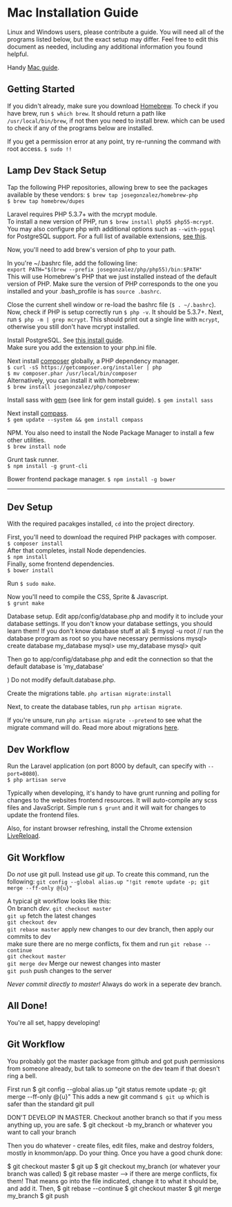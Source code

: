 # Mac Installation Guide

Linux and Windows users, please contribute a guide. You will need all of the programs listed below, but the exact setup may differ. Feel free to edit this document as needed, including any additional information you found helpful.

Handy [Mac guide](http://www.createdbypete.com/articles/php-54-development-on-os-x-with-mysql-and-laravel-4/).

## Getting Started

If you didn't already, make sure you download [Homebrew](http://brew.sh/).
To check if you have brew, run `$ which brew`. It should return a path like `/usr/local/bin/brew`, if not then you need to install brew. which can be used to check if any of the programs below are installed.

If you get a permission error at any point, try re-running the command with root access. 
`$ sudo !!`

## Lamp Dev Stack Setup

Tap the following PHP repositories, allowing brew to see the packages available by these vendors: 
`$ brew tap josegonzalez/homebrew-php`  
`$ brew tap homebrew/dupes`

Laravel requires PHP 5.3.7+ with the mcrypt module.  
To install a new version of PHP, run `$ brew install php55 php55-mcrypt`.  
You may also configure php with additional options such as `--with-pgsql` for PostgreSQL support.
For a full list of available extensions, [see this](http://justinhileman.info/article/reinstalling-php-on-mac-os-x/#but-wait-theres-more).

Now, you'll need to add brew's version of php to your path.

In you're ~/.bashrc file, add the following line:  
`export PATH="$(brew --prefix josegonzalez/php/php55)/bin:$PATH"`  
This will use Homebrew's PHP that we just installed instead of the default version of PHP. Make sure the version of PHP corresponds to the one you installed and your .bash_profile is has `source .bashrc`.

Close the current shell window or re-load the bashrc file (`$ . ~/.bashrc`). Now, check if PHP is setup correctly run `$ php -v`. It should be 5.3.7+. Next, run `$ php -m | grep mcrypt`. This should print out a single line with `mcrypt`, otherwise you still don't have mcrypt installed.

Install PostgreSQL. See [this install guide](http://stackoverflow.com/questions/61747/installing-pdo-drivers-for-postgresql-on-mac-using-zend-for-eclipse).  
Make sure you add the extension to your php.ini file.

Next install [composer](https://getcomposer.org/doc/00-intro.md#globally) globally, a PHP dependency manager.  
`$ curl -sS https://getcomposer.org/installer | php`  
`$ mv composer.phar /usr/local/bin/composer`  
Alternatively, you can install it with homebrew:  
`$ brew install josegonzalez/php/composer`

Install sass with [gem](http://rubygems.org/pages/download) (see link for gem install guide). `$ gem install sass`

Next install [compass](http://compass-style.org/install/).  
`$ gem update --system && gem install compass`

NPM. You also need to install the Node Package Manager to install a few other utilities.  
`$ brew install node`

Grunt task runner.  
`$ npm install -g grunt-cli`

Bower frontend package manager.
`$ npm install -g bower`

------

## Dev Setup

With the required pacakges installed, `cd` into the project directory.

First, you'll need to download the required PHP packages with composer.  
`$ composer install`  
After that completes, install Node dependencies.  
`$ npm install`  
Finally, some frontend dependencies.  
`$ bower install`

Run `$ sudo make`.

Now you'll need to compile the CSS, Sprite & Javascript.  
`$ grunt make`

Database setup. Edit app/config/database.php and modify it to include your database settings. If you don't know your database settings, you should learn them! If you don't know database stuff at all:
$ mysql -u root     // run the database program as root so you have necessary permissions
mysql> create database my_database
mysql> use my_database
mysql> quit

Then go to app/config/database.php and edit the connection so that the default database is 'my_database'

) Do not modify default.database.php. 

Create the migrations table. `php artisan migrate:install`

Next, to create the database tables, run `php artisan migrate`.

If you're unsure, run `php artisan migrate --pretend` to see what the migrate command will do. Read more about migrations [here](http://daylerees.com/codebright/migrations).

## Dev Workflow

Run the Laravel application (on port 8000 by default, can specify with `--port=8080`).  
`$ php artisan serve`

Typically when developing, it's handy to have grunt running and polling for changes to the websites frontend resources. It will auto-compile any scss files and JavaScript. Simple run `$ grunt` and it will wait for changes to update the frontend files.

Also, for instant browser refreshing, install the Chrome extension [LiveReload](https://chrome.google.com/webstore/detail/livereload/jnihajbhpnppcggbcgedagnkighmdlei?hl=en).

## Git Workflow

Do *not* use git pull. Instead use *git up*. To create this command, run the following: `git config --global alias.up "!git remote update -p; git merge --ff-only @{u}"`

A typical git workflow looks like this:  
On branch *dev*. 
`git checkout master`  
`git up` fetch the latest changes  
`git checkout dev`  
`git rebase master` apply new changes to our dev branch, then apply our commits to dev  
make sure there are no merge conflicts, fix them and run `git rebase --continue`  
`git checkout master`  
`git merge dev` Merge our newest changes into master  
`git push` push changes to the server  

*Never commit directly to master!* Always do work in a seperate dev branch.

## All Done!

You're all set, happy developing!


## Git Workflow

You probably got the master package from github and got push permissions from someone already, but talk to someone on the dev team if that doesn't ring a bell.

First run $ git config --global alias.up "git status remote update -p; git merge --ff-only @{u}"
This adds a new git command `$ git up` which is safer than the standard git pull

DON'T DEVELOP IN MASTER. Checkout another branch so that if you mess anything up, you are safe. 
$ git checkout -b my_branch 
or whatever you want to call your branch

Then you do whatever - create files, edit files, make and destroy folders, mostly in knommon/app. Do your thing.
Once you have a good chunk done:

$ git checkout master
$ git up
$ git checkout my_branch (or whatever your branch was called)
$ git rebase master
--> if there are merge conflicts, fix them! That means go into the file indicated, change it to what it should be, and add it. Then, 
$ git rebase --continue
$ git checkout master
$ git merge my_branch
$ git push













